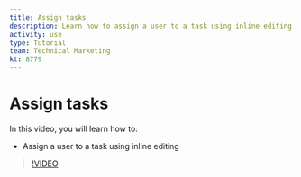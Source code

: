 ```yaml
---
title: Assign tasks
description: Learn how to assign a user to a task using inline editing in an [!DNL Adobe Workfront] project.
activity: use
type: Tutorial
team: Technical Marketing
kt: 8779
---
```

# Assign tasks

In this video, you will learn how to:

* Assign a user to a task using inline editing

>[!VIDEO](https://video.tv.adobe.com/v/335092/?quality=12)

<!---
learn more urls:
Notifications: Information about work assigned to me
Assign tasks
Personal time overview
Make smart assignments
Modify multiple user assignments in a task list
--->
